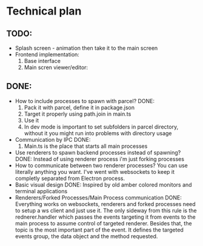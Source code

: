 # Technical plan
## TODO:
* Splash screen - animation then take it to the main screen
* Frontend implementation:
  1. Base interface
  2. Main scren viewer/editor:
    
## DONE:
* How to include processes to spawn with parcel? DONE:
  1. Pack it with parcel, define it in package.json
  2. Target it properly using path.join in main.ts
  3. Use it
  4. In dev mode is important to set subfolders in parcel directory, without it you might run into problems with directory usage
* Communication by IPC DONE:
  1. Main.ts is the place that starts all main processes
* Use renderers to spawn backend processes instead of spawning? DONE:
  Instead of using renderer process i'm just forking processes
* How to communicate between two renderer processes? You can use literally anything you want. I've went with websockets to keep it completly separated from Electron process.
* Basic visual design DONE:
  Inspired by old amber colored monitors and terminal applications
* Renderers/Forked Processes/Main Process communication DONE:
  Everything works on websockets, renderers and forked processes need to setup a ws client and just use it. The only sideway from this rule is the rednerer.handler which passes the events targeting it from events to the main process to assume control of targeted renderer.
  Besides that, the topic is the most important part of the event. It defines the targeted events group, the data object and the method requested.